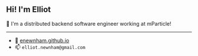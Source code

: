 ## Hi! I'm Elliot

🔭 I'm a distributed backend software engineer working at mParticle!

---
- 🔗 [enewnham.github.io](https://enewnham.github.io/)
- 📫 `elliot.newnham@gmail.com`
